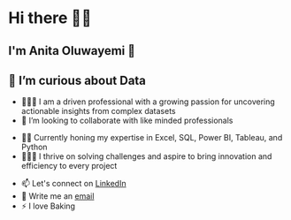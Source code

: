 # Hi there 👋🏽
## I'm Anita Oluwayemi 🙂
## 👀 I’m curious about Data 
- 🤵🏽‍♀ I am a driven professional with a growing passion for uncovering actionable insights from complex datasets
- 💞️ I’m looking to collaborate with like minded professionals
* 💪🏽 Currently honing my expertise in Excel, SQL, Power BI, Tableau, and Python
* 🚴🏽‍♀ I thrive on solving challenges and aspire to bring innovation and efficiency to every project
- 📫 Let's connect on [LinkedIn](https://www.linkedin.com/in/anita-oluwayemi)
- 📧 Write me an [email](anita.oluwayemi@gmail.com)
- ⚡ I love Baking
